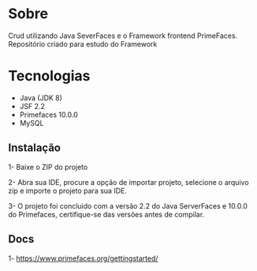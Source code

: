 # Sobre
Crud utilizando Java SeverFaces e o Framework frontend PrimeFaces. Repositório criado para estudo do Framework

# Tecnologias
* Java (JDK 8)
* JSF 2.2
* Primefaces 10.0.0
* MySQL

## Instalação
1- Baixe o ZIP do projeto

2- Abra sua IDE, procure a opção de importar projeto, selecione o arquivo zip e importe o projeto para sua IDE.

3- O projeto foi concluido com a versão 2.2 do Java ServerFaces e 10.0.0 do Primefaces, certifique-se das versões antes de compilar.


## Docs
1- https://www.primefaces.org/gettingstarted/
